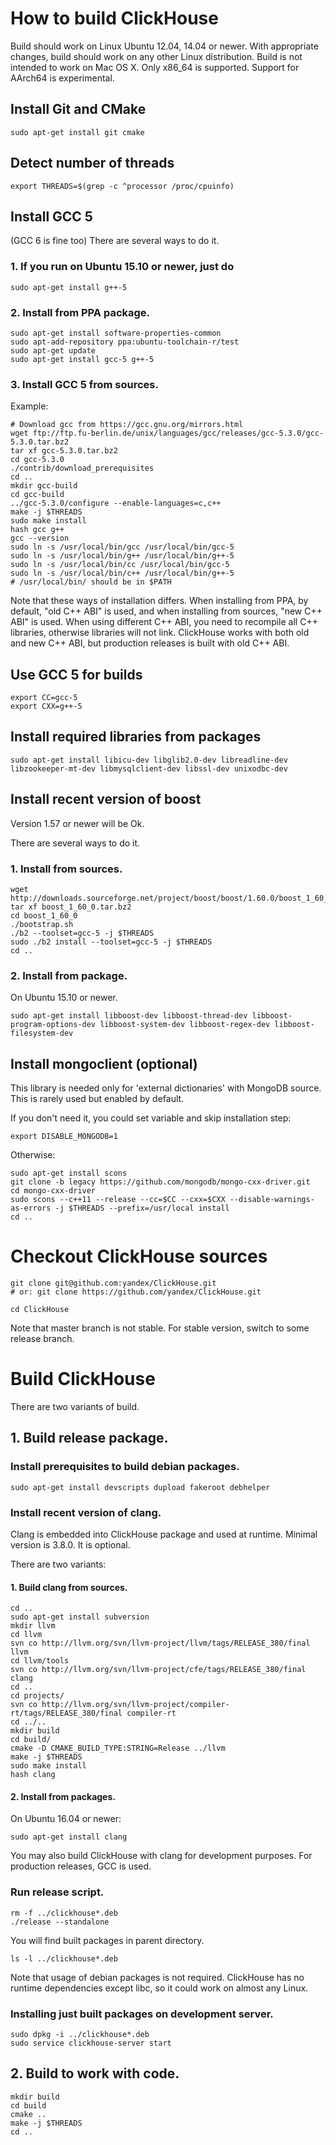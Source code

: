 # How to build ClickHouse

Build should work on Linux Ubuntu 12.04, 14.04 or newer.
With appropriate changes, build should work on any other Linux distribution.
Build is not intended to work on Mac OS X.
Only x86_64 is supported. Support for AArch64 is experimental.

## Install Git and CMake

```
sudo apt-get install git cmake
```

## Detect number of threads
```
export THREADS=$(grep -c ^processor /proc/cpuinfo)
```

## Install GCC 5

(GCC 6 is fine too)
There are several ways to do it.

### 1. If you run on Ubuntu 15.10 or newer, just do
```
sudo apt-get install g++-5
```

### 2. Install from PPA package.

```
sudo apt-get install software-properties-common
sudo apt-add-repository ppa:ubuntu-toolchain-r/test
sudo apt-get update
sudo apt-get install gcc-5 g++-5
```

### 3. Install GCC 5 from sources.

Example:
```
# Download gcc from https://gcc.gnu.org/mirrors.html
wget ftp://ftp.fu-berlin.de/unix/languages/gcc/releases/gcc-5.3.0/gcc-5.3.0.tar.bz2
tar xf gcc-5.3.0.tar.bz2
cd gcc-5.3.0
./contrib/download_prerequisites
cd ..
mkdir gcc-build
cd gcc-build
../gcc-5.3.0/configure --enable-languages=c,c++
make -j $THREADS
sudo make install
hash gcc g++
gcc --version
sudo ln -s /usr/local/bin/gcc /usr/local/bin/gcc-5
sudo ln -s /usr/local/bin/g++ /usr/local/bin/g++-5
sudo ln -s /usr/local/bin/cc /usr/local/bin/gcc-5
sudo ln -s /usr/local/bin/c++ /usr/local/bin/g++-5
# /usr/local/bin/ should be in $PATH
```

Note that these ways of installation differs.
When installing from PPA, by default, "old C++ ABI" is used,
 and when installing from sources, "new C++ ABI" is used.
When using different C++ ABI, you need to recompile all C++ libraries,
 otherwise libraries will not link.
ClickHouse works with both old and new C++ ABI,
 but production releases is built with old C++ ABI.

## Use GCC 5 for builds

```
export CC=gcc-5
export CXX=g++-5
```

## Install required libraries from packages

```
sudo apt-get install libicu-dev libglib2.0-dev libreadline-dev libzookeeper-mt-dev libmysqlclient-dev libssl-dev unixodbc-dev
```

## Install recent version of boost

Version 1.57 or newer will be Ok.

There are several ways to do it.

### 1. Install from sources.

```
wget http://downloads.sourceforge.net/project/boost/boost/1.60.0/boost_1_60_0.tar.bz2
tar xf boost_1_60_0.tar.bz2
cd boost_1_60_0
./bootstrap.sh
./b2 --toolset=gcc-5 -j $THREADS
sudo ./b2 install --toolset=gcc-5 -j $THREADS
cd ..
```

### 2. Install from package.

On Ubuntu 15.10 or newer.
```
sudo apt-get install libboost-dev libboost-thread-dev libboost-program-options-dev libboost-system-dev libboost-regex-dev libboost-filesystem-dev
```

## Install mongoclient (optional)

This library is needed only for 'external dictionaries' with MongoDB source.
This is rarely used but enabled by default.

If you don't need it, you could set variable and skip installation step:
```
export DISABLE_MONGODB=1
```

Otherwise:
```
sudo apt-get install scons
git clone -b legacy https://github.com/mongodb/mongo-cxx-driver.git
cd mongo-cxx-driver
sudo scons --c++11 --release --cc=$CC --cxx=$CXX --disable-warnings-as-errors -j $THREADS --prefix=/usr/local install
cd ..
```

# Checkout ClickHouse sources

```
git clone git@github.com:yandex/ClickHouse.git
# or: git clone https://github.com/yandex/ClickHouse.git

cd ClickHouse
```

Note that master branch is not stable.
For stable version, switch to some release branch.

# Build ClickHouse

There are two variants of build.
## 1. Build release package.

### Install prerequisites to build debian packages.
```
sudo apt-get install devscripts dupload fakeroot debhelper
```

### Install recent version of clang.

Clang is embedded into ClickHouse package and used at runtime. Minimal version is 3.8.0. It is optional.

There are two variants:
#### 1. Build clang from sources.
```
cd ..
sudo apt-get install subversion
mkdir llvm
cd llvm
svn co http://llvm.org/svn/llvm-project/llvm/tags/RELEASE_380/final llvm
cd llvm/tools
svn co http://llvm.org/svn/llvm-project/cfe/tags/RELEASE_380/final clang
cd ..
cd projects/
svn co http://llvm.org/svn/llvm-project/compiler-rt/tags/RELEASE_380/final compiler-rt
cd ../..
mkdir build
cd build/
cmake -D CMAKE_BUILD_TYPE:STRING=Release ../llvm
make -j $THREADS
sudo make install
hash clang
```

#### 2. Install from packages.

On Ubuntu 16.04 or newer:
```
sudo apt-get install clang
```

You may also build ClickHouse with clang for development purposes.
For production releases, GCC is used.

### Run release script.
```
rm -f ../clickhouse*.deb
./release --standalone
```

You will find built packages in parent directory.
```
ls -l ../clickhouse*.deb
```

Note that usage of debian packages is not required.
ClickHouse has no runtime dependencies except libc,
 so it could work on almost any Linux.

### Installing just built packages on development server.
```
sudo dpkg -i ../clickhouse*.deb
sudo service clickhouse-server start
```

## 2. Build to work with code.
```
mkdir build
cd build
cmake ..
make -j $THREADS
cd ..
```
